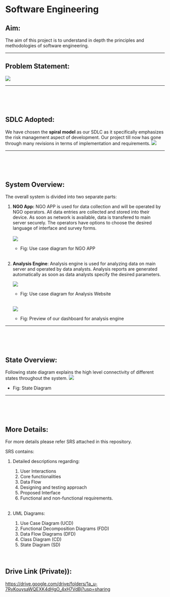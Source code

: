 # Software Engineering

## Aim: 
The aim of this project is to understand in depth the principles and methodologies of software engineering. 
<hr>

## Problem Statement:
![](2021-12-18-16-30-30.png)<hr>
</br></br></br>


## SDLC Adopted: 
We have chosen the <b>spiral model</b> as our SDLC as it specifically emphasizes the risk management aspect of development. Our project till now has gone through many revisions in terms of implementation and requirements.
![](2021-12-18-16-36-50.png)<hr>
</br></br></br>

## System Overview:
The overall system is divided into two separate parts:


1. <b>NGO App:</b> NGO APP is used for data collection and will be operated by NGO operators. All data entries are collected and stored into their device. As soon as network is available, data is transfered to main server securely. The operators have options to choose the desired language of interface and survey forms.
   <br><br>
   ![](2021-12-18-17-10-16.png)
   + Fig: Use case diagram for NGO APP
  <br><br>

2. <b>Analysis Engine</b>: Analysis engine  is used for analyzing data on main server and operated by data analysts. Analysis reports are generated automatically as soon as data analysts specify the desired parameters.
   
   ![](2021-12-18-17-15-09.png)
   
   + Fig: Use case diagram for Analysis Website <br><br>

   ![](2021-12-18-16-59-52.png)
   + Fig: Preview of our dashboard for analysis engine<br>
<hr></br></br></br>

## State Overview:
Following state diagram explains the high level connectivity of different states throughout the system.
![](2021-12-22-10-52-40.png)
+ Fig: State Diagram<br>
<hr></br></br></br>

## More Details:
For more details please refer SRS attached in this repository.

SRS contains:
1. Detailed descriptions regarding:
   1. User Interactions
   2. Core functionalities
   3. Data Flow
   4. Designing and testing approach
   5. Proposed Interface
   6. Functional and non-functional requirements.<br><br>
   
2. UML Diagrams:
   1. Use Case Diagram (UCD)
   2. Functional Decomposition Diagrams (FDD)
   3. Data Flow Diagrams (DFD)
   4. Class Diagram (CD)
   5. State Diagram (SD)
</br></br></br>


## Drive Link (Private)):
https://drive.google.com/drive/folders/1a_u-7RyKouysaWQEXK4dHgO_4xH7VdBj?usp=sharing

